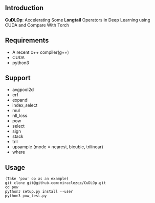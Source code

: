 ## Introduction

**CuDLOp**: Accelerating Some **Longtail** Operators in Deep Learning using CUDA and Compare With Torch

## Requirements

- A recent c++ compiler(g++)
- CUDA 
- python3

## Support
- avgpool2d
- erf
- expand
- index_select
- mul
- nll_loss
- pow
- select
- sign
- stack
- tril
- upsample (mode = nearest, bicubic, trilinear)
- where

## Usage

```shell
(Take 'pow' op as an example)
git clone git@github.com:miraclezqc/CuDLOp.git
cd pow
python3 setup.py install --user
python3 pow_test.py
```
